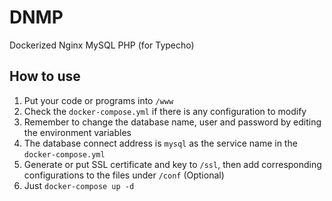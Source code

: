 # DNMP
Dockerized Nginx MySQL PHP (for Typecho)

## How to use

1. Put your code or programs into `/www`
2. Check the `docker-compose.yml` if there is any configuration to modify
3. Remember to change the database name, user and password by editing the environment variables
4. The database connect address is `mysql` as the service name in the `docker-compose.yml`
5. Generate or put SSL certificate and key to `/ssl`, then add corresponding configurations to the files under `/conf` (Optional)
6. Just `docker-compose up -d`
